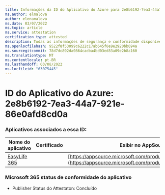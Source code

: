 ```yaml
---
title: Informações da ID do Aplicativo do Azure para 2e8b6192-7ea3-44a7-921e-86e0afd8cd0a
ms.author: elmalova
author: elenamalova
ms.date: 03/07/2022
ms.topic: article
ms.service: attestation
certification_type: attested
description: Todas as informações de segurança e conformidade disponíveis para o 2e8b6192-7ea3-44a7-921e-86e0afd8cd0a.
ms.openlocfilehash: 9522f8f53099c6222c17ab645f0e9e2920bb694a
ms.sourcegitcommit: 78d7dc892da0864cadba4bd03ed83a09e2b8a160
ms.translationtype: MT
ms.contentlocale: pt-BR
ms.lasthandoff: 03/08/2022
ms.locfileid: "63075445"
---
```

# <a name="azure-app-id-2e8b6192-7ea3-44a7-921e-86e0afd8cd0a"></a>ID do Aplicativo do Azure: 2e8b6192-7ea3-44a7-921e-86e0afd8cd0a


### <a name="apps-associated-with-this-id"></a>Aplicativos associados a essa ID:
| **Nome do aplicativo** | **Certificado** | **Exibir no AppSource** |
|--------------|---------------|-----------------------|
| [EasyLife 365](https://docs.microsoft.com/microsoft-365-app-certification/forward/WA200003697) |  | [https://appsource.microsoft.com/product/office/WA200003697](https://appsource.microsoft.com/product/office/WA200003697) |

### <a name="microsoft-365-app-compliance-status"></a>Microsoft 365 status de conformidade do aplicativo
- Publisher Status do Attestaton: Concluído
